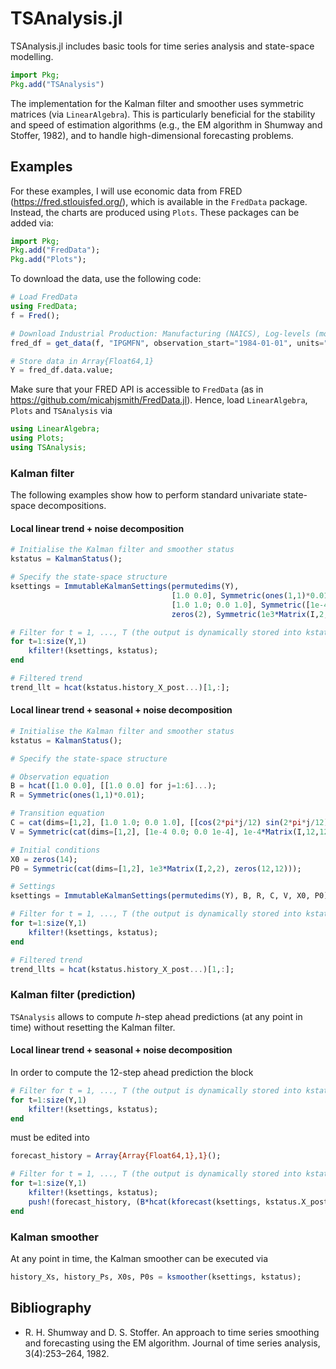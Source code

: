 # TSAnalysis.jl
TSAnalysis.jl includes basic tools for time series analysis and state-space modelling.

```julia
import Pkg;
Pkg.add("TSAnalysis")
```

The implementation for the Kalman filter and smoother uses symmetric matrices (via ```LinearAlgebra```). This is particularly beneficial for the stability and speed of estimation algorithms (e.g., the EM algorithm in Shumway and Stoffer, 1982), and to handle high-dimensional forecasting problems.

## Examples
For these examples, I will use economic data from FRED (https://fred.stlouisfed.org/), which is available in the ```FredData``` package. Instead, the charts are produced using ```Plots```. These packages can be added via:

```julia
import Pkg;
Pkg.add("FredData");
Pkg.add("Plots");
```

To download the data, use the following code:
```julia
# Load FredData
using FredData;
f = Fred();

# Download Industrial Production: Manufacturing (NAICS), Log-levels (monthly, NSA)
fred_df = get_data(f, "IPGMFN", observation_start="1984-01-01", units="log");

# Store data in Array{Float64,1}
Y = fred_df.data.value;
```

Make sure that your FRED API is accessible to ```FredData``` (as in https://github.com/micahjsmith/FredData.jl). Hence, load ```LinearAlgebra```, ```Plots``` and ```TSAnalysis``` via
```julia
using LinearAlgebra;
using Plots;
using TSAnalysis;
```

### Kalman filter
The following examples show how to perform standard univariate state-space decompositions. 

#### Local linear trend + noise decomposition
```julia
# Initialise the Kalman filter and smoother status
kstatus = KalmanStatus();

# Specify the state-space structure
ksettings = ImmutableKalmanSettings(permutedims(Y),
                                    [1.0 0.0], Symmetric(ones(1,1)*0.01),                # Observation equation
                                    [1.0 1.0; 0.0 1.0], Symmetric([1e-4 0.0; 0.0 1e-4]), # Transition equation
                                    zeros(2), Symmetric(1e3*Matrix(I,2,2)));             # Initial conditions

# Filter for t = 1, ..., T (the output is dynamically stored into kstatus)
for t=1:size(Y,1)
    kfilter!(ksettings, kstatus);
end

# Filtered trend
trend_llt = hcat(kstatus.history_X_post...)[1,:];
```

#### Local linear trend + seasonal + noise decomposition
```julia
# Initialise the Kalman filter and smoother status
kstatus = KalmanStatus();

# Specify the state-space structure

# Observation equation
B = hcat([1.0 0.0], [[1.0 0.0] for j=1:6]...);
R = Symmetric(ones(1,1)*0.01);

# Transition equation
C = cat(dims=[1,2], [1.0 1.0; 0.0 1.0], [[cos(2*pi*j/12) sin(2*pi*j/12); -sin(2*pi*j/12) cos(2*pi*j/12)] for j=1:6]...);
V = Symmetric(cat(dims=[1,2], [1e-4 0.0; 0.0 1e-4], 1e-4*Matrix(I,12,12)));

# Initial conditions
X0 = zeros(14);
P0 = Symmetric(cat(dims=[1,2], 1e3*Matrix(I,2,2), zeros(12,12)));

# Settings
ksettings = ImmutableKalmanSettings(permutedims(Y), B, R, C, V, X0, P0);

# Filter for t = 1, ..., T (the output is dynamically stored into kstatus)
for t=1:size(Y,1)
    kfilter!(ksettings, kstatus);
end

# Filtered trend
trend_llts = hcat(kstatus.history_X_post...)[1,:];
```

### Kalman filter (prediction)
```TSAnalysis``` allows to compute *h*-step ahead predictions (at any point in time) without resetting the Kalman filter. 

#### Local linear trend + seasonal + noise decomposition
In order to compute the 12-step ahead prediction the block
```julia
# Filter for t = 1, ..., T (the output is dynamically stored into kstatus)
for t=1:size(Y,1)
    kfilter!(ksettings, kstatus);
end
```

must be edited into
```julia
forecast_history = Array{Array{Float64,1},1}();

# Filter for t = 1, ..., T (the output is dynamically stored into kstatus)
for t=1:size(Y,1)
    kfilter!(ksettings, kstatus);
    push!(forecast_history, (B*hcat(kforecast(ksettings, kstatus.X_post, 12)...))[:]);
end
```

### Kalman smoother
At any point in time, the Kalman smoother can be executed via
```julia
history_Xs, history_Ps, X0s, P0s = ksmoother(ksettings, kstatus);
```

## Bibliography
* R. H. Shumway and D. S. Stoffer. An approach to time series smoothing and forecasting using the EM algorithm. Journal of time series analysis, 3(4):253–264, 1982.
